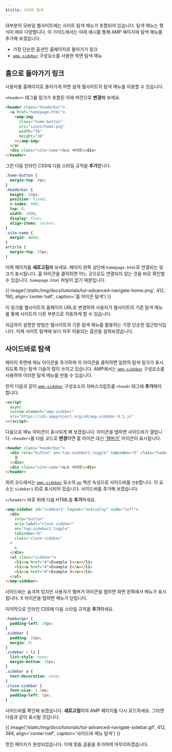 ```yaml
---
$title: 사이트 탐색
---
```


대부분의 모바일 웹사이트에는 사이트 탐색 메뉴가 포함되어 있습니다. 탐색 메뉴는 형식이 매우 다양합니다. 이 가이드에서는 아래 예시를 통해 AMP 페이지에 탐색 메뉴를 추가해 보겠습니다.

- 가장 단순한 옵션인 홈페이지로 돌아가기 링크
- [`amp-sidebar`](../../../../documentation/components/reference/amp-sidebar.md) 구성요소를 사용한 측면 탐색 메뉴

## 홈으로 돌아가기 링크

사용자를 홈페이지로 돌아가게 하면 쉽게 웹사이트의 탐색 메뉴를 이용할 수 있습니다.

`<header>` 태그를 링크가 포함된 아래 버전으로 **변경**해 보세요.

```html
<header class="headerbar">
  <a href="homepage.html">
    <amp-img
      class="home-button"
      src="icons/home.png"
      width="36"
      height="36"
    ></amp-img>
  </a>
  <div class="site-name">뉴스 사이트</div>
</header>
```

그런 다음 인라인 CSS에 다음 스타일 규칙을 **추가**합니다.

```css
.home-button {
  margin-top: 8px;
}
.headerbar {
  height: 50px;
  position: fixed;
  z-index: 999;
  top: 0;
  width: 100%;
  display: flex;
  align-items: center;
}
.site-name {
  margin: auto;
}
article {
  margin-top: 50px;
}
```

이제 페이지를 **새로고침**해 보세요. 페이지 왼쪽 상단에 `homepage.html`로 연결되는 링크가 표시됩니다. 홈 아이콘을 클릭하면 어느 곳으로도 연결되지 않는 것을 바로 확인할 수 있습니다. `homepage.html` 파일이 없기 때문입니다.

{{ image('/static/img/docs/tutorials/tut-advanced-navigate-home.png', 412, 190, align='center half', caption='홈 아이콘 탐색') }}

이 링크를 웹사이트의 홈페이지 URL로 변경하여 사용자가 웹사이트의 기존 탐색 메뉴를 통해 사이트의 다른 부분으로 이동하게 할 수 있습니다.

지금까지 설명한 방법은 웹사이트의 기존 탐색 메뉴를 활용하는 가장 단순한 접근방식입니다. 이제 사이트 탐색에 보다 자주 이용되는 옵션을 살펴보겠습니다.

## 사이드바로 탐색

페이지 측면에 메뉴 아이콘을 추가하여 이 아이콘을 클릭하면 일련의 탐색 링크가 표시되도록 하는 탐색 기술이 많이 쓰이고 있습니다. AMP에서는 [`amp-sidebar`](../../../../documentation/components/reference/amp-sidebar.md) 구성요소를 사용하여 이러한 탐색 메뉴를 만들 수 있습니다.

먼저 다음과 같이 [`amp-sidebar`](../../../../documentation/components/reference/amp-sidebar.md) 구성요소의 자바스크립트를 `<head>` 태그에 **추가**해야 합니다.

```html
<script
  async
  custom-element="amp-sidebar"
  src="https://cdn.ampproject.org/v0/amp-sidebar-0.1.js"
></script>
```

다음으로 메뉴 아이콘이 표시되게 해 보겠습니다. 아이콘을 탭하면 사이드바가 열립니다. `<header>`를 다음 코드로 **변경**하면 홈 아이콘 대신 ['햄버거'](https://en.wikipedia.org/wiki/Hamburger_button) 아이콘이 표시됩니다.

```html
<header class="headerbar">
  <div role="button" on="tap:sidebar1.toggle" tabindex="0" class="hamburger">
    ☰
  </div>
  <div class="site-name">뉴스 사이트</div>
</header>
```

위의 코드에서는 [`amp-sidebar`](../../../../documentation/components/reference/amp-sidebar.md) 요소의 [`on`](https://github.com/ampproject/amphtml/blob/master/spec/amp-actions-and-events.md) 액션 속성으로 사이드바를 `전환`합니다. 이 요소는 `sidebar1` ID로 표시되어 있습니다. 사이드바를 추가해 보겠습니다.

`</header>` 바로 뒤에 다음 HTML을 **추가**하세요.

```html
<amp-sidebar id="sidebar1" layout="nodisplay" side="left">
  <div
    role="button"
    aria-label="close sidebar"
    on="tap:sidebar1.toggle"
    tabindex="0"
    class="close-sidebar"
  >
    ✕
  </div>
  <ul class="sidebar">
    <li><a href="#">Example 1</a></li>
    <li><a href="#">Example 2</a></li>
    <li><a href="#">Example 3</a></li>
  </ul>
</amp-sidebar>
```

사이드바는 숨겨져 있지만 사용자가 햄버거 아이콘을 탭하면 화면 왼쪽에서 메뉴가 표시됩니다. X 아이콘을 탭하면 메뉴가 닫힙니다.

마지막으로 인라인 CSS에 다음 스타일 규칙을 **추가**하세요.

```css
.hamburger {
  padding-left: 10px;
}
.sidebar {
  padding: 10px;
  margin: 0;
}
.sidebar > li {
  list-style: none;
  margin-bottom: 10px;
}
.sidebar a {
  text-decoration: none;
}
.close-sidebar {
  font-size: 1.5em;
  padding-left: 5px;
}
```

사이드바를 확인해 보겠습니다. **새로고침**하여 AMP 페이지를 다시 로드하세요. 그러면 다음과 같이 표시될 것입니다.

{{ image('/static/img/docs/tutorials/tut-advanced-navigate-sidebar.gif', 412, 384, align='center half', caption='사이드바 메뉴 탐색') }}

멋진 페이지가 완성되었습니다. 이제 맞춤 글꼴을 추가하여 마무리하겠습니다.
